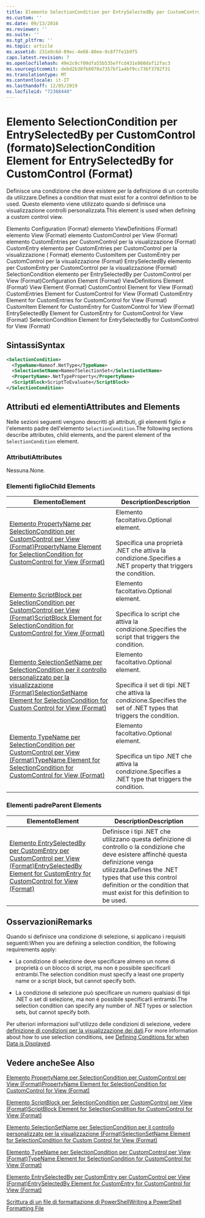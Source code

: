 ```yaml
---
title: Elemento SelectionCondition per EntrySelectedBy per CustomControl (Format) | Microsoft Docs
ms.custom: ''
ms.date: 09/13/2016
ms.reviewer: ''
ms.suite: ''
ms.tgt_pltfrm: ''
ms.topic: article
ms.assetid: 231e9c6d-09ec-4e68-80ee-0c8f7fe1b9f5
caps.latest.revision: 7
ms.openlocfilehash: 49e2c0cf09dfa55b535effcd431e980daf12fac3
ms.sourcegitcommit: debd2b38fb8070a7357bf1a4bf9cc736f3702f31
ms.translationtype: MT
ms.contentlocale: it-IT
ms.lasthandoff: 12/05/2019
ms.locfileid: "72368440"
---
```

# <a name="selectioncondition-element-for-entryselectedby-for-customcontrol-format"></a><span data-ttu-id="1d34c-102">Elemento SelectionCondition per EntrySelectedBy per CustomControl (formato)</span><span class="sxs-lookup"><span data-stu-id="1d34c-102">SelectionCondition Element for EntrySelectedBy for CustomControl (Format)</span></span>

<span data-ttu-id="1d34c-103">Definisce una condizione che deve esistere per la definizione di un controllo da utilizzare.</span><span class="sxs-lookup"><span data-stu-id="1d34c-103">Defines a condition that must exist for a control definition to be used.</span></span> <span data-ttu-id="1d34c-104">Questo elemento viene utilizzato quando si definisce una visualizzazione controlli personalizzata.</span><span class="sxs-lookup"><span data-stu-id="1d34c-104">This element is used when defining a custom control view.</span></span>

<span data-ttu-id="1d34c-105">Elemento Configuration (Format) elemento ViewDefinitions (Format) elemento View (Format) elemento CustomControl per View (Format) elemento CustomEntries per CustomControl per la visualizzazione (Format) CustomEntry elemento per CustomEntries per CustomControl per la visualizzazione ( Format) elemento CustomItem per CustomEntry per CustomControl per la visualizzazione (Format) EntrySelectedBy elemento per CustomEntry per CustomControl per la visualizzazione (Format) SelectionCondition elemento per EntrySelectedBy per CustomControl per View (Format)</span><span class="sxs-lookup"><span data-stu-id="1d34c-105">Configuration Element (Format) ViewDefinitions Element (Format) View Element (Format) CustomControl Element for View (Format) CustomEntries Element for CustomControl for View (Format) CustomEntry Element for CustomEntries for CustomControl for View (Format) CustomItem Element for CustomEntry for CustomControl for View (Format) EntrySelectedBy Element for CustomEntry for CustomControl for View (Format) SelectionCondition Element for EntrySelectedBy for CustomControl for View (Format)</span></span>

## <a name="syntax"></a><span data-ttu-id="1d34c-106">Sintassi</span><span class="sxs-lookup"><span data-stu-id="1d34c-106">Syntax</span></span>

```xml
<SelectionCondition>
  <TypeName>Nameof.NetType</TypeName>
  <SelectionSetName>NameofSelectionSet</SelectionSetName>
  <PropertyName>.NetTypeProperty</PropertyName>
  <ScriptBlock>ScriptToEvaluate</ScriptBlock>
</SelectionCondition>
```

## <a name="attributes-and-elements"></a><span data-ttu-id="1d34c-107">Attributi ed elementi</span><span class="sxs-lookup"><span data-stu-id="1d34c-107">Attributes and Elements</span></span>

<span data-ttu-id="1d34c-108">Nelle sezioni seguenti vengono descritti gli attributi, gli elementi figlio e l'elemento padre dell'elemento `SelectionCondition`.</span><span class="sxs-lookup"><span data-stu-id="1d34c-108">The following sections describe attributes, child elements, and the parent element of the `SelectionCondition` element.</span></span>

### <a name="attributes"></a><span data-ttu-id="1d34c-109">Attributi</span><span class="sxs-lookup"><span data-stu-id="1d34c-109">Attributes</span></span>

<span data-ttu-id="1d34c-110">Nessuna.</span><span class="sxs-lookup"><span data-stu-id="1d34c-110">None.</span></span>

### <a name="child-elements"></a><span data-ttu-id="1d34c-111">Elementi figlio</span><span class="sxs-lookup"><span data-stu-id="1d34c-111">Child Elements</span></span>

|<span data-ttu-id="1d34c-112">Elemento</span><span class="sxs-lookup"><span data-stu-id="1d34c-112">Element</span></span>|<span data-ttu-id="1d34c-113">Description</span><span class="sxs-lookup"><span data-stu-id="1d34c-113">Description</span></span>|
|-------------|-----------------|
|[<span data-ttu-id="1d34c-114">Elemento PropertyName per SelectionCondition per CustomControl per View (Format)</span><span class="sxs-lookup"><span data-stu-id="1d34c-114">PropertyName Element for SelectionCondition for CustomControl for View (Format)</span></span>](./propertyname-element-for-selectioncondition-for-customcontrol-for-view-format.md)|<span data-ttu-id="1d34c-115">Elemento facoltativo.</span><span class="sxs-lookup"><span data-stu-id="1d34c-115">Optional element.</span></span><br /><br /> <span data-ttu-id="1d34c-116">Specifica una proprietà .NET che attiva la condizione.</span><span class="sxs-lookup"><span data-stu-id="1d34c-116">Specifies a .NET property that triggers the condition.</span></span>|
|[<span data-ttu-id="1d34c-117">Elemento ScriptBlock per SelectionCondition per CustomControl per View (Format)</span><span class="sxs-lookup"><span data-stu-id="1d34c-117">ScriptBlock Element for SelectionCondition for CustomControl for View (Format)</span></span>](./scriptblock-element-for-selectioncondition-for-customcontrol-for-view-format.md)|<span data-ttu-id="1d34c-118">Elemento facoltativo.</span><span class="sxs-lookup"><span data-stu-id="1d34c-118">Optional element.</span></span><br /><br /> <span data-ttu-id="1d34c-119">Specifica lo script che attiva la condizione.</span><span class="sxs-lookup"><span data-stu-id="1d34c-119">Specifies the script that triggers the condition.</span></span>|
|[<span data-ttu-id="1d34c-120">Elemento SelectionSetName per SelectionCondition per il controllo personalizzato per la visualizzazione (Format)</span><span class="sxs-lookup"><span data-stu-id="1d34c-120">SelectionSetName Element for SelectionCondition for Custom Control for View (Format)</span></span>](./selectionsetname-element-for-selectioncondition-for-customcontrol-for-view-format.md)|<span data-ttu-id="1d34c-121">Elemento facoltativo.</span><span class="sxs-lookup"><span data-stu-id="1d34c-121">Optional element.</span></span><br /><br /> <span data-ttu-id="1d34c-122">Specifica il set di tipi .NET che attiva la condizione.</span><span class="sxs-lookup"><span data-stu-id="1d34c-122">Specifies the set of .NET types that triggers the condition.</span></span>|
|[<span data-ttu-id="1d34c-123">Elemento TypeName per SelectionCondition per CustomControl per View (Format)</span><span class="sxs-lookup"><span data-stu-id="1d34c-123">TypeName Element for SelectionCondition for CustomControl for View  (Format)</span></span>](./typename-element-for-selectioncondition-for-customcontrol-for-view-format.md)|<span data-ttu-id="1d34c-124">Elemento facoltativo.</span><span class="sxs-lookup"><span data-stu-id="1d34c-124">Optional element.</span></span><br /><br /> <span data-ttu-id="1d34c-125">Specifica un tipo .NET che attiva la condizione.</span><span class="sxs-lookup"><span data-stu-id="1d34c-125">Specifies a .NET type that triggers the condition.</span></span>|

### <a name="parent-elements"></a><span data-ttu-id="1d34c-126">Elementi padre</span><span class="sxs-lookup"><span data-stu-id="1d34c-126">Parent Elements</span></span>

|<span data-ttu-id="1d34c-127">Elemento</span><span class="sxs-lookup"><span data-stu-id="1d34c-127">Element</span></span>|<span data-ttu-id="1d34c-128">Description</span><span class="sxs-lookup"><span data-stu-id="1d34c-128">Description</span></span>|
|-------------|-----------------|
|[<span data-ttu-id="1d34c-129">Elemento EntrySelectedBy per CustomEntry per CustomControl per View (Format)</span><span class="sxs-lookup"><span data-stu-id="1d34c-129">EntrySelectedBy Element for CustomEntry for CustomControl for View (Format)</span></span>](./entryselectedby-element-for-customentry-for-customcontrol-for-view-format.md)|<span data-ttu-id="1d34c-130">Definisce i tipi .NET che utilizzano questa definizione di controllo o la condizione che deve esistere affinché questa definizione venga utilizzata.</span><span class="sxs-lookup"><span data-stu-id="1d34c-130">Defines the .NET types that use this control definition or the condition that must exist for this definition to be used.</span></span>|

## <a name="remarks"></a><span data-ttu-id="1d34c-131">Osservazioni</span><span class="sxs-lookup"><span data-stu-id="1d34c-131">Remarks</span></span>

<span data-ttu-id="1d34c-132">Quando si definisce una condizione di selezione, si applicano i requisiti seguenti:</span><span class="sxs-lookup"><span data-stu-id="1d34c-132">When you are defining a selection condition, the following requirements apply:</span></span>

- <span data-ttu-id="1d34c-133">La condizione di selezione deve specificare almeno un nome di proprietà o un blocco di script, ma non è possibile specificarli entrambi.</span><span class="sxs-lookup"><span data-stu-id="1d34c-133">The selection condition must specify a least one property name or a script block, but cannot specify both.</span></span>

- <span data-ttu-id="1d34c-134">La condizione di selezione può specificare un numero qualsiasi di tipi .NET o set di selezione, ma non è possibile specificarli entrambi.</span><span class="sxs-lookup"><span data-stu-id="1d34c-134">The selection condition can specify any number of .NET types or selection sets, but cannot specify both.</span></span>

<span data-ttu-id="1d34c-135">Per ulteriori informazioni sull'utilizzo delle condizioni di selezione, vedere [definizione di condizioni per la visualizzazione dei dati](./defining-conditions-for-displaying-data.md).</span><span class="sxs-lookup"><span data-stu-id="1d34c-135">For more information about how to use selection conditions, see [Defining Conditions for when Data is Displayed](./defining-conditions-for-displaying-data.md).</span></span>

## <a name="see-also"></a><span data-ttu-id="1d34c-136">Vedere anche</span><span class="sxs-lookup"><span data-stu-id="1d34c-136">See Also</span></span>

[<span data-ttu-id="1d34c-137">Elemento PropertyName per SelectionCondition per CustomControl per View (Format)</span><span class="sxs-lookup"><span data-stu-id="1d34c-137">PropertyName Element for SelectionCondition for CustomControl for View (Format)</span></span>](./propertyname-element-for-selectioncondition-for-customcontrol-for-view-format.md)

[<span data-ttu-id="1d34c-138">Elemento ScriptBlock per SelectionCondition per CustomControl per View (Format)</span><span class="sxs-lookup"><span data-stu-id="1d34c-138">ScriptBlock Element for SelectionCondition for CustomControl for View (Format)</span></span>](./scriptblock-element-for-selectioncondition-for-customcontrol-for-view-format.md)

[<span data-ttu-id="1d34c-139">Elemento SelectionSetName per SelectionCondition per il controllo personalizzato per la visualizzazione (Format)</span><span class="sxs-lookup"><span data-stu-id="1d34c-139">SelectionSetName Element for SelectionCondition for Custom Control for View (Format)</span></span>](./selectionsetname-element-for-selectioncondition-for-customcontrol-for-view-format.md)

[<span data-ttu-id="1d34c-140">Elemento TypeName per SelectionCondition per CustomControl per View (Format)</span><span class="sxs-lookup"><span data-stu-id="1d34c-140">TypeName Element for SelectionCondition for CustomControl for View  (Format)</span></span>](./typename-element-for-selectioncondition-for-customcontrol-for-view-format.md)

[<span data-ttu-id="1d34c-141">Elemento EntrySelectedBy per CustomEntry per CustomControl per View (Format)</span><span class="sxs-lookup"><span data-stu-id="1d34c-141">EntrySelectedBy Element for CustomEntry for CustomControl for View (Format)</span></span>](./entryselectedby-element-for-customentry-for-customcontrol-for-view-format.md)

[<span data-ttu-id="1d34c-142">Scrittura di un file di formattazione di PowerShell</span><span class="sxs-lookup"><span data-stu-id="1d34c-142">Writing a PowerShell Formatting File</span></span>](./writing-a-powershell-formatting-file.md)
